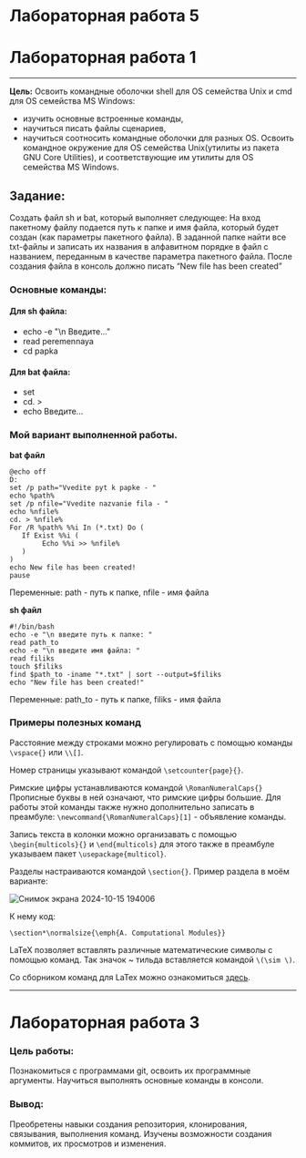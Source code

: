 # Лабораторная работа 5
# Лабораторная работа 1

---

**Цель:** Освоить командные оболочки shell для OS семейства Unix и cmd для OS семейства MS Windows:
* изучить основные встроенные команды,
* научиться писать файлы сценариев,
* научиться соотносить командные оболочки для разных OS.
Освоить командное окружение для OS семейства Unix(утилиты из пакета GNU Core Utilities), и соответствующие им утилиты для OS семейства MS Windows.

## Задание:
Создать файл sh и bat, который выполняет следующее:
На вход пакетному файлу подается путь к папке и имя файла, который будет создан (как
параметры пакетного файла). В заданной папке найти все txt-файлы и записать их названия в
алфавитном порядке в файл с названием, переданным в качестве параметра пакетного файла.
После создания файла в консоль должно писать “New file has been created”

### Основные команды:
#### Для sh файла:
 * echo -e "\n Введите..."
 * read peremennaya
 * cd papka

#### Для bat файла:
 * set 
 * cd. >
 * echo Введите...

### Мой вариант выполненной работы.
**bat файл**
```
@echo off
D:
set /p path="Vvedite pyt k papke - "
echo %path%
set /p nfile="Vvedite nazvanie fila - "
echo %nfile%
cd. > %nfile%
For /R %path% %%i In (*.txt) Do (
   If Exist %%i (
        Echo %%i >> %nfile%
   )
)
echo New file has been created!
pause
```
Переменные: path - путь к папке, nfile - имя файла

**sh файл**

```
#!/bin/bash
echo -e "\n введите путь к папке: "
read path_to
echo -e "\n введите имя файла: "
read filiks
touch $filiks
find $path_to -iname "*.txt" | sort --output=$filiks
echo "New file has been created!"
```
Переменные: path_to - путь к папке, filiks - имя файла

### Примеры полезных команд

Расстояние между строками можно регулировать с помощью команды `\vspace{}` или `\\[]`.

Номер страницы указывают командой `\setcounter{page}{}`.

Римские цифры устанавливаются командой `\RomanNumeralCaps{}` Прописные буквы в ней означают, что римские цифры большие. Для работы этой команды также нужно дополнительно записать в преамбуле: `\newcommand{\RomanNumeralCaps}[1]` - объявление команды.

Запись текста в колонки можно организавать с помощью `\begin{multicols}{}` и `\end{multicols}` для этого также в преамбуле указываем пакет `\usepackage{multicol}`.

Разделы настраиваются командой `\section{}`. Пример раздела в моём варианте:

![Снимок экрана 2024-10-15 194006](https://github.com/user-attachments/assets/aef8a3e3-3375-4f23-8341-41027900884f)


К нему код:

`\section*\normalsize{\emph{A. Computational Modules}}`

LaTeX позволяет вставлять различные математические символы с помощью команд. Так значок ~ тильда вставляется командой `\(\sim \)`.

Со сборником команд для LaTex можно ознакомиться [здесь](https://grammarware.net/text/syutkin/TextInLaTeX.pdf).

---

# Лабораторная работа 3

### Цель работы:

Познакомиться с программами git, освоить их программные аргументы. Научиться выполнять основные команды в консоли.

### Вывод:

Преобретены навыки создания репозитория, клонирования, связывания, выполнения команд. Изучены возможности создания коммитов, их просмотров и изменения.
